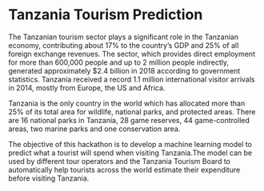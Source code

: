 # Tanzania Tourism Prediction

The Tanzanian tourism sector plays a significant role in the Tanzanian economy, contributing about 17% to the country’s GDP and 25% of all foreign exchange revenues. 
The sector, which provides direct employment for more than 600,000 people and up to 2 million people indirectly, generated approximately $2.4 billion in 2018 according to government statistics.
Tanzania received a record 1.1 million international visitor arrivals in 2014, mostly from Europe, the US and Africa.

Tanzania is the only country in the world which has allocated more than 25% of its total area for wildlife, national parks, and protected areas.
There are 16 national parks in Tanzania, 28 game reserves, 44 game-controlled areas, two marine parks and one conservation area.

The objective of this hackathon is to develop a machine learning model to predict what a tourist will spend when visiting Tanzania.The model can be used by different tour operators and the Tanzania Tourism Board to automatically help tourists across the world estimate their expenditure before visiting Tanzania.
